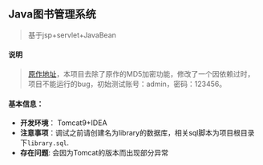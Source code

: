 ##                                 Java图书管理系统

> 基于jsp+servlet+JavaBean  

#### 说明
> [原作地址](https://github.com/Mrzyang/LibrarySystem)，本项目去除了原作的MD5加密功能，修改了一个因依赖过时，项目不能运行的bug，初始测试账号：admin，密码：123456。

#### 基本信息：

- **开发环境**： Tomcat9+IDEA
- **注意事项**：调试之前请创建名为library的数据库，相关sql脚本为项目根目录下`library.sql`.
- **存在问题**: 会因为Tomcat的版本而出现部分异常
